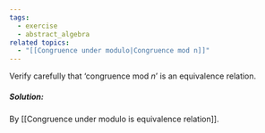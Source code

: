 ```yaml
---
tags:
  - exercise
  - abstract_algebra
related topics:
  - "[[Congruence under modulo|Congruence mod n]]"
---
```

Verify carefully that ‘congruence mod $n$’ is an equivalence relation.
##### Solution:
By [[Congruence under modulo is equivalence relation]].